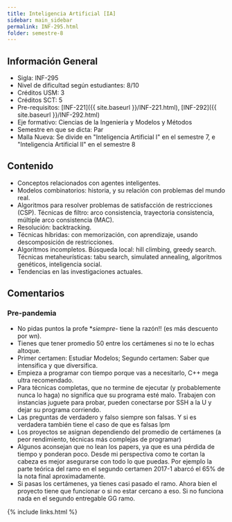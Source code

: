 ```yaml
---
title: Inteligencia Artificial [IA]
sidebar: main_sidebar
permalink: INF-295.html
folder: semestre-8
---
```


## Información General

- Sigla: INF-295
- Nivel de dificultad según estudiantes: 8/10
- Créditos USM: 3
- Créditos SCT: 5
- Pre-requisitos: [INF-221]({{ site.baseurl }}/INF-221.html), [INF-292]({{ site.baseurl }}/INF-292.html)
- Eje formativo: Ciencias de la Ingeniería y Modelos y Métodos
- Semestre en que se dicta: Par
- Malla Nueva: Se divide en "Inteligencia Artificial I" en el semestre 7, e "Inteligencia Artificial II" en el semestre 8

## Contenido

- Conceptos relacionados con agentes inteligentes.
- Modelos combinatorios: historia, y su relación con problemas del mundo real.
- Algoritmos para resolver problemas de satisfacción de restricciones (CSP). Técnicas de filtro: arco consistencia, trayectoria consistencia, múltiple arco consistencia (MAC).
- Resolución: backtracking.
- Técnicas híbridas: con memorización, con aprendizaje, usando descomposición de restricciones.
- Algoritmos incompletos. Búsqueda local: hill climbing, greedy search. Técnicas metaheurísticas: tabu search, simulated annealing, algoritmos genéticos, inteligencia social.
- Tendencias en las investigaciones actuales.

## Comentarios

### Pre-pandemia

- No pidas puntos la profe **siempre*- tiene la razón!! (es más descuento por wn).
- Tienes que tener promedio 50 entre los certámenes si no te lo echas altoque.
- Primer certamen: Estudiar Modelos; Segundo certamen: Saber que intensifica y que diversifica.
- Empieza a programar con tiempo porque vas a necesitarlo, C++ mega ultra recomendado.
- Para técnicas completas, que no termine de ejecutar (y probablemente nunca lo haga) no significa que su programa esté malo. Trabajen con instancias juguete para probar, pueden conectarse por SSH a la U y dejar su programa corriendo.
- Las preguntas de verdadero y falso siempre son falsas. Y si es verdadera también tiene el caso de que es falsas lpm
- Los proyectos se asignan dependiendo del promedio de certámenes (a peor rendimiento, técnicas más complejas de programar)
- Algunos aconsejan que no lean los papers, ya que es una pérdida de tiempo y ponderan poco. Desde mi perspectiva como te cortan la cabeza es mejor asegurarse con todo lo que puedas. Por ejemplo la parte teórica del ramo en el segundo certamen 2017-1 abarcó el 65% de la nota final aproximadamente.
- Si pasas los certámenes, ya tienes casi pasado el ramo. Ahora bien el proyecto tiene que funcionar o si no estar cercano a eso. Si no funciona nada en el segundo entregable GG ramo.

{% include links.html %}

